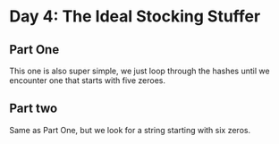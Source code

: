# Day 4: The Ideal Stocking Stuffer 

## Part One
This one is also super simple, we just loop through the hashes until we encounter one that starts with five zeroes.

## Part two
Same as Part One, but we look for a string starting with six zeros.